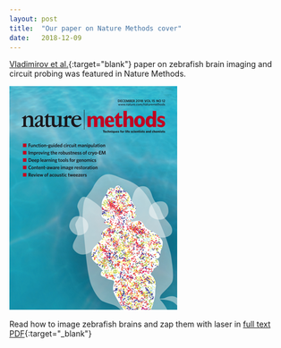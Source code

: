 ```yaml
---
layout: post
title:  "Our paper on Nature Methods cover"
date:   2018-12-09    
---
```

[Vladimirov et al.](https://www.nature.com/articles/s41592-018-0221-x){:target="blank"} paper on zebrafish brain imaging and circuit 
probing was featured in Nature Methods. 

![NM cover](/assets/2018NM-cover.png "Nature Methods cover, December 2018")

Read how to image zebrafish brains and zap them with laser in [full text PDF](https://rdcu.be/bcci7){:target="_blank"}

